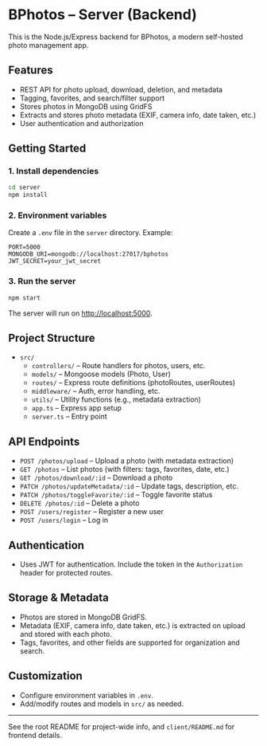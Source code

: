 # BPhotos – Server (Backend)

This is the Node.js/Express backend for BPhotos, a modern self-hosted photo management app.

## Features
- REST API for photo upload, download, deletion, and metadata
- Tagging, favorites, and search/filter support
- Stores photos in MongoDB using GridFS
- Extracts and stores photo metadata (EXIF, camera info, date taken, etc.)
- User authentication and authorization

## Getting Started

### 1. Install dependencies
```bash
cd server
npm install
```

### 2. Environment variables
Create a `.env` file in the `server` directory. Example:
```
PORT=5000
MONGODB_URI=mongodb://localhost:27017/bphotos
JWT_SECRET=your_jwt_secret
```

### 3. Run the server
```bash
npm start
```
The server will run on [http://localhost:5000](http://localhost:5000).

## Project Structure
- `src/`
  - `controllers/` – Route handlers for photos, users, etc.
  - `models/` – Mongoose models (Photo, User)
  - `routes/` – Express route definitions (photoRoutes, userRoutes)
  - `middleware/` – Auth, error handling, etc.
  - `utils/` – Utility functions (e.g., metadata extraction)
  - `app.ts` – Express app setup
  - `server.ts` – Entry point

## API Endpoints
- `POST /photos/upload` – Upload a photo (with metadata extraction)
- `GET /photos` – List photos (with filters: tags, favorites, date, etc.)
- `GET /photos/download/:id` – Download a photo
- `PATCH /photos/updateMetadata/:id` – Update tags, description, etc.
- `PATCH /photos/toggleFavorite/:id` – Toggle favorite status
- `DELETE /photos/:id` – Delete a photo
- `POST /users/register` – Register a new user
- `POST /users/login` – Log in

## Authentication
- Uses JWT for authentication. Include the token in the `Authorization` header for protected routes.

## Storage & Metadata
- Photos are stored in MongoDB GridFS.
- Metadata (EXIF, camera info, date taken, etc.) is extracted on upload and stored with each photo.
- Tags, favorites, and other fields are supported for organization and search.

## Customization
- Configure environment variables in `.env`.
- Add/modify routes and models in `src/` as needed.

---
See the root README for project-wide info, and `client/README.md` for frontend details. 